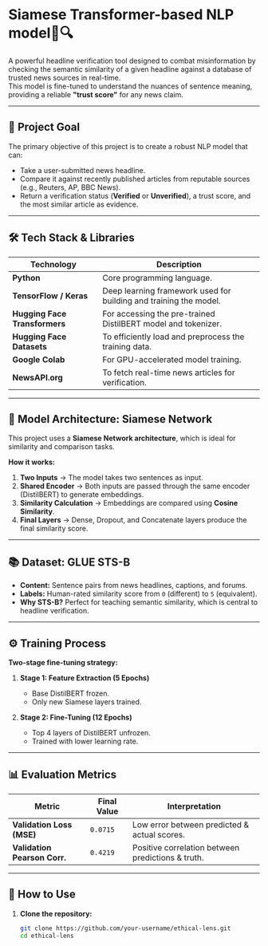 # Siamese Transformer-based NLP model📰🔍

A powerful headline verification tool designed to combat misinformation by checking the semantic similarity of a given headline against a database of trusted news sources in real-time.  
This model is fine-tuned to understand the nuances of sentence meaning, providing a reliable **"trust score"** for any news claim.

---

## 🎯 Project Goal

The primary objective of this project is to create a robust NLP model that can:

- Take a user-submitted news headline.  
- Compare it against recently published articles from reputable sources (e.g., Reuters, AP, BBC News).  
- Return a verification status (**Verified** or **Unverified**), a trust score, and the most similar article as evidence.  

---

## 🛠️ Tech Stack & Libraries

| Technology               | Description |
|---------------------------|-------------|
| **Python**               | Core programming language. |
| **TensorFlow / Keras**   | Deep learning framework used for building and training the model. |
| **Hugging Face Transformers** | For accessing the pre-trained DistilBERT model and tokenizer. |
| **Hugging Face Datasets** | To efficiently load and preprocess the training data. |
| **Google Colab**         | For GPU-accelerated model training. |
| **NewsAPI.org**          | To fetch real-time news articles for verification. |

---

## 🧠 Model Architecture: Siamese Network

This project uses a **Siamese Network architecture**, which is ideal for similarity and comparison tasks.

**How it works:**

1. **Two Inputs** → The model takes two sentences as input.  
2. **Shared Encoder** → Both inputs are passed through the same encoder (DistilBERT) to generate embeddings.  
3. **Similarity Calculation** → Embeddings are compared using **Cosine Similarity**.  
4. **Final Layers** → Dense, Dropout, and Concatenate layers produce the final similarity score.  

---

## 📚 Dataset: GLUE STS-B

- **Content:** Sentence pairs from news headlines, captions, and forums.  
- **Labels:** Human-rated similarity score from `0` (different) to `5` (equivalent).  
- **Why STS-B?** Perfect for teaching semantic similarity, which is central to headline verification.  

---

## ⚙️ Training Process

**Two-stage fine-tuning strategy:**

1. **Stage 1: Feature Extraction (5 Epochs)**  
   - Base DistilBERT frozen.  
   - Only new Siamese layers trained.  

2. **Stage 2: Fine-Tuning (12 Epochs)**  
   - Top 4 layers of DistilBERT unfrozen.  
   - Trained with lower learning rate.  

---

## 📊 Evaluation Metrics

| Metric                      | Final Value | Interpretation |
|------------------------------|-------------|----------------|
| **Validation Loss (MSE)**   | `0.0715`    | Low error between predicted & actual scores. |
| **Validation Pearson Corr.**| `0.4219`    | Positive correlation between predictions & truth. |

---

## 🚀 How to Use

1. **Clone the repository:**
   ```bash
   git clone https://github.com/your-username/ethical-lens.git
   cd ethical-lens

